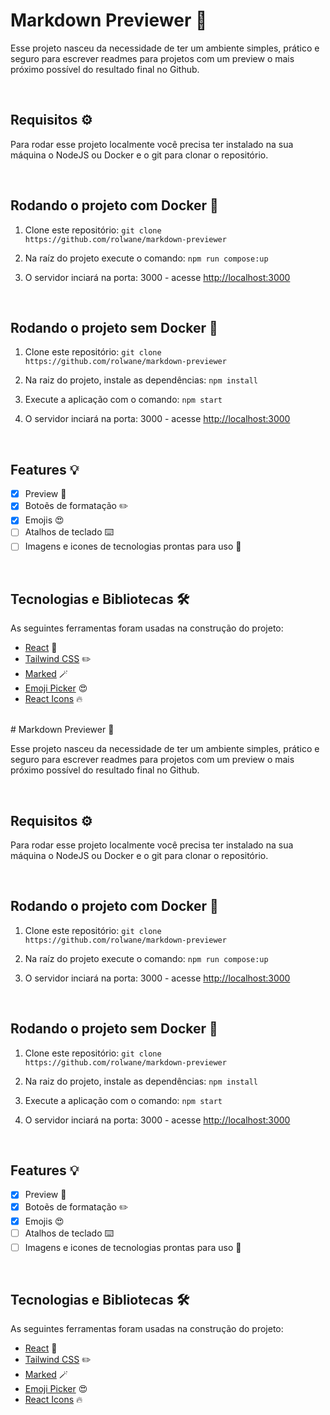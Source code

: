 # Markdown Previewer 👀

Esse projeto nasceu da necessidade de ter um ambiente simples, prático e seguro para escrever readmes para projetos com um preview o mais próximo possível do resultado final no Github.

<br/>

## Requisitos ⚙️

Para rodar esse projeto localmente você precisa ter instalado na sua máquina o NodeJS ou Docker e o git para clonar o repositório.

<br/>

## Rodando o projeto com Docker 🐳

1. Clone este repositório: ```git clone https://github.com/rolwane/markdown-previewer```

2. Na raíz do projeto execute o comando: ```npm run compose:up```

3. O servidor inciará na porta: 3000 - acesse <http://localhost:3000>

<br/>

## Rodando o projeto sem Docker 🍃

1. Clone este repositório: ```git clone https://github.com/rolwane/markdown-previewer```

2. Na raiz do projeto, instale as dependências: ```npm install```

3. Execute a aplicação com o comando: ```npm start```

4. O servidor inciará na porta: 3000 - acesse <http://localhost:3000>

<br/>

## Features 💡

- [x] Preview 👀
- [x] Botoẽs de formatação ✏️
- [x] Emojis 😍
- [ ] Atalhos de teclado ⌨️
- [ ] Imagens e icones de tecnologias prontas para uso 🚀

<br/>

##  Tecnologias e Bibliotecas 🛠️

As seguintes ferramentas foram usadas na construção do projeto:

- [React](https://pt-br.reactjs.org/) 🚀
- [Tailwind CSS](https://tailwindcss.com/) ✏️
- [Marked](https://marked.js.org/) 🪄
- [Emoji Picker](https://github.com/ealush/emoji-picker-react) 😍
- [React Icons](https://react-icons.github.io/react-icons/) 🔥

<br/># Markdown Previewer 👀

Esse projeto nasceu da necessidade de ter um ambiente simples, prático e seguro para escrever readmes para projetos com um preview o mais próximo possível do resultado final no Github.

<br/>

## Requisitos ⚙️

Para rodar esse projeto localmente você precisa ter instalado na sua máquina o NodeJS ou Docker e o git para clonar o repositório.

<br/>

## Rodando o projeto com Docker 🐳

1. Clone este repositório: ```git clone https://github.com/rolwane/markdown-previewer```

2. Na raíz do projeto execute o comando: ```npm run compose:up```

3. O servidor inciará na porta: 3000 - acesse <http://localhost:3000>

<br/>

## Rodando o projeto sem Docker 🍃

1. Clone este repositório: ```git clone https://github.com/rolwane/markdown-previewer```

2. Na raiz do projeto, instale as dependências: ```npm install```

3. Execute a aplicação com o comando: ```npm start```

4. O servidor inciará na porta: 3000 - acesse <http://localhost:3000>

<br/>

## Features 💡

- [x] Preview 👀
- [x] Botoẽs de formatação ✏️
- [x] Emojis 😍
- [ ] Atalhos de teclado ⌨️
- [ ] Imagens e icones de tecnologias prontas para uso 🚀

<br/>

##  Tecnologias e Bibliotecas 🛠️

As seguintes ferramentas foram usadas na construção do projeto:

- [React](https://pt-br.reactjs.org/) 🚀
- [Tailwind CSS](https://tailwindcss.com/) ✏️
- [Marked](https://marked.js.org/) 🪄
- [Emoji Picker](https://github.com/ealush/emoji-picker-react) 😍
- [React Icons](https://react-icons.github.io/react-icons/) 🔥

<br/>
